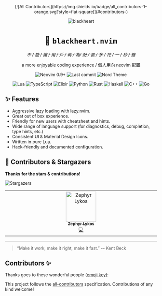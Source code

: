<div align="center">
<!-- ALL-CONTRIBUTORS-BADGE:START - Do not remove or modify this section -->
[![All Contributors](https://img.shields.io/badge/all_contributors-1-orange.svg?style=flat-square)](#contributors-)
<!-- ALL-CONTRIBUTORS-BADGE:END -->

![blackheart](https://fars.ee/~blackheart.png)

:black_heart:
`blackheart.nvim`
===
~~_不 / 能 / 讓 / 用 / 戶 / 再 / 為/ 配 / 置 / 多 / 花 / 一 / 秒 / 鐘_~~

a more enjoyable coding experience
/
個人用向 neovim 配置

![Neovim 0.9+](https://img.shields.io/badge/neovim-0.9%2B-57A143?style=for-the-badge&logo=neovim&logoColor=white&colorA=4c566a)
![Last commit](https://img.shields.io/github/last-commit/nvimtools/config?style=for-the-badge&logo=git&colorA=4c566a&logoColor=white)
![Nord Theme](https://img.shields.io/badge/theme-nord-88c0d0?style=for-the-badge&logo=data:image/svg+xml;base64,PHN2ZyB4bWxucz0naHR0cDovL3d3dy53My5vcmcvMjAwMC9zdmcnIGZpbGw9IiNkOGRlZTkiPjxwYXRoIGlkPSdhJyBkPSdtMTAuMyAyLjUgMTEgMTQuM3Y0TDkgNC44SDIuNXYyMi40aDExbDIgMi4zSDB2LTI3eicgdHJhbnNmb3JtPSdzY2FsZSgwLjQzKScvPjx1c2UgaHJlZj0nI2EnIHRyYW5zZm9ybT0ncm90YXRlKDE4MCA3IDcpJy8+PC9zdmc+&colorA=4c566a&colorB=88c0d0)

![Lua](https://img.shields.io/badge/lua-2C2D72?style=flat-square&logo=lua&logoColor=white)
![TypeScript](https://img.shields.io/badge/typescript-3178C6?style=flat-square&logo=typescript&logoColor=white)
![Elixir](https://img.shields.io/badge/elixir-4B275F?style=flat-square&logo=elixir&logoColor=white)
![Python](https://img.shields.io/badge/python-3776AB?style=flat-square&logo=python&logoColor=white)
![Rust](https://img.shields.io/badge/rust-black?style=flat-square&logo=rust&logoColor=white)
![Haskell](https://img.shields.io/badge/haskell-5D4F85?style=flat-square&logo=haskell&logoColor=white)
![C++](https://img.shields.io/badge/cpp-00599C?style=flat-square&logo=c%2B%2B&logoColor=white)
![Go](https://img.shields.io/badge/golang-00ADD8?style=flat-square&logo=go&logoColor=white)

</div>

## ✨ Features

- Aggressive lazy loading with [lazy.nvim](https://github.com/folke/lazy.nvim).
- Great out of box experience.
- Friendly for new users with cheatsheet and hints.
- Wide range of language support (for diagnostics, debug, completion, type hints, etc.)
- Consistent UI & Material Design Icons.
- Written in pure Lua.
- Hack-friendly and documented configuration.

## 🌟 Contributors & Stargazers

**Thanks for the stars & contributions!**

![Stargazers](https://reporoster.com/stars/dark/notext/nvimtools/config)

<!-- ALL-CONTRIBUTORS-LIST:START - Do not remove or modify this section -->
<!-- prettier-ignore-start -->
<!-- markdownlint-disable -->
<table>
  <tbody>
    <tr>
      <td align="center" valign="top" width="14.28%"><a href="https://mochaa.ws/?utm_source=github_user"><img src="https://avatars.githubusercontent.com/u/21154023?v=4?s=100" width="100px;" alt="Zephyr Lykos"/><br /><sub><b>Zephyr Lykos</b></sub></a><br /><a href="https://github.com/nvimtools/config/commits?author=mochaaP" title="Code">💻</a></td>
    </tr>
  </tbody>
</table>

<!-- markdownlint-restore -->
<!-- prettier-ignore-end -->

<!-- ALL-CONTRIBUTORS-LIST:END -->

---


> “Make it work, make it right, make it fast.”
-- Kent Beck


## Contributors ✨

Thanks goes to these wonderful people ([emoji key](https://allcontributors.org/docs/en/emoji-key)):

<!-- ALL-CONTRIBUTORS-LIST:START - Do not remove or modify this section -->
<!-- prettier-ignore-start -->
<!-- markdownlint-disable -->
<!-- markdownlint-restore -->
<!-- prettier-ignore-end -->
<!-- ALL-CONTRIBUTORS-LIST:END -->

This project follows the [all-contributors](https://github.com/all-contributors/all-contributors) specification. Contributions of any kind welcome!